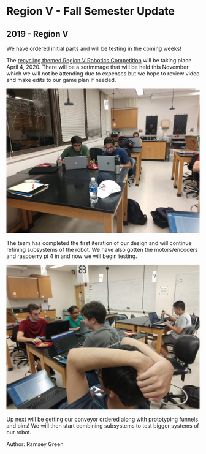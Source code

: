 # Region V - Fall Semester Update
## 2019 - Region V

We have ordered initial parts and will be testing in the coming weeks!

The [recycling themed Region V Robotics Competition](https://r5conferences.org/wp-content/uploads/sites/126/Robotics_Game_Manual.pdf) will be taking place April 4, 2020. There will be a scrimmage that will be held this November which we will not be attending due to expenses but we hope to review video and make edits to our game plan if needed.

![People Working 1](/src/_posts//blog/2019-11-06-region5/1.jpg)

The team has completed the first iteration of our design and will continue refining subsystems of the robot. We have also gotten the motors/encoders and raspberry pi 4 in and now we will begin testing.

![People Working 2](/src/_posts//blog/2019-11-06-region5/2.jpg)

Up next will be getting our conveyor ordered along with prototyping funnels and bins! We will then start combining subsystems to test bigger systems of our robot.

Author: Ramsey Green
